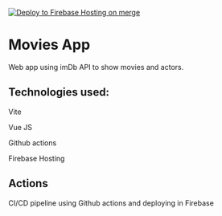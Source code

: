 [![Deploy to Firebase Hosting on merge](https://github.com/Carlos-Blanco/movies/actions/workflows/firebase-hosting-merge.yml/badge.svg)](https://github.com/Carlos-Blanco/movies/actions/workflows/firebase-hosting-merge.yml)

# Movies App

Web app using imDb API to show movies and actors.

## Technologies used:

  Vite

  Vue JS

  Github actions

  Firebase Hosting

## Actions

CI/CD pipeline using Github actions and deploying in Firebase
